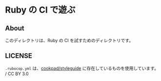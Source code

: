 # Ruby の CI で遊ぶ

## About

このディレクトリは、Ruby の CI を試すためのディレクトリです。

## LICENSE

`.rubocop.yml` は、[cookpad/styleguide](https://github.com/cookpad/styleguide) に存在しているものを使用しています。 / CC BY 3.0


